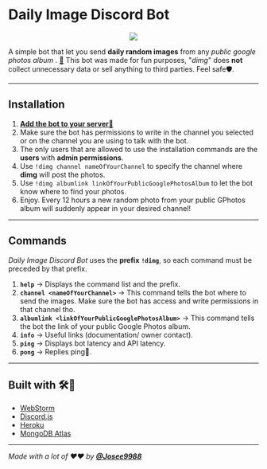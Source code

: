 # **Daily Image Discord Bot**

<p align="center">
   <a href="https://discord.com/oauth2/authorize?client_id=806274731245436960&permissions=3072&scope=bot">
     <img src="https://i.imgur.com/gZgo0no.png">
   </a>
</p>

A simple bot that let you send **daily random images** from any *public google photos album*
. **[🤖](https://discord.com/oauth2/authorize?client_id=806274731245436960&scope=bot&permissions=52224)**
This bot was made for fun purposes, "*dimg*" does **not** collect unnecessary data or sell anything to third parties.
Feel safe🛡️.

---

## **Installation**

1. **[Add the bot to your server🤖](https://discord.com/oauth2/authorize?client_id=806274731245436960&scope=bot&permissions=52224)**
2. Make sure the bot has permissions to write in the channel you selected or on the channel you are using to talk with
   the bot.
3. The only users that are allowed to use the installation commands are the **users** with **admin permissions**.   
4. Use `!dimg channel nameOfYourChannel` to specify the channel where **dimg** will post the photos.
5. Use `!dimg albumlink linkOfYourPublicGooglePhotosAlbum` to let the bot know where to find your photos.
6. Enjoy. Every 12 hours a new random photo from your public GPhotos album will suddenly appear in your desired channel!

---

## **Commands**

*Daily Image Discord Bot* uses the **prefix** **`!dimg`**, so each command must be preceded by that prefix.

1. **`help`** -> Displays the command list and the prefix.
2. **`channel <nameOfYourChannel>`** -> This command tells the bot where to send the images. Make sure the bot has
   access and write permissions in that channel tho.
3. **`albumlink <linkOfYourPublicGooglePhotosAlbum>`** ->  This command tells the bot the link of your public Google
   Photos album.
4. **`info`** -> Useful links (documentation/ owner contact).
5. **`ping`** -> Displays bot latency and API latency.
6. **`pong`** -> Replies ping🤪.

---

## **Built with** 🛠️🔧

- [WebStorm](https://www.jetbrains.com/webstorm/)
- [Discord.js](https://discord.js.org/#/)
- [Heroku](https://heroku.com/)
- [MongoDB Atlas](https://www.mongodb.com/cloud/atlas)

---

_Made with a lot of ❤️❤️ by **[@Josee9988](https://github.com/Josee9988)**_
